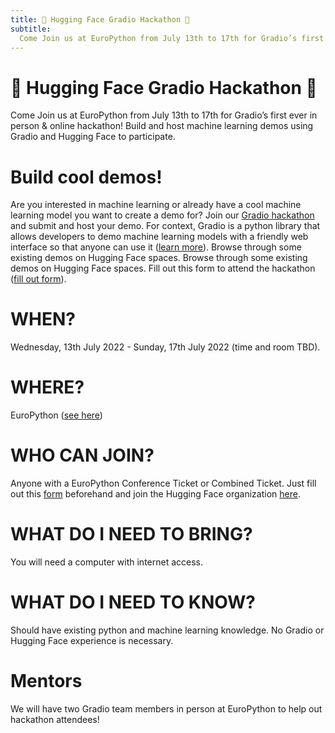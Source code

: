 ```yaml
---
title: 🤗 Hugging Face Gradio Hackathon 🤗
subtitle:
  Come Join us at EuroPython from July 13th to 17th for Gradio’s first ever in person & online hackathon! Build and host machine learning demos using Gradio and Hugging Face to participate.
---
```

# 🤗 Hugging Face Gradio Hackathon 🤗
Come Join us at EuroPython from July 13th to 17th for Gradio’s first ever in person & online hackathon! Build and host machine learning demos using Gradio and Hugging Face to participate.

# Build cool demos!
 Are you interested in machine learning or already have a cool machine learning model you want to create a demo for? Join our [Gradio hackathon](https://huggingface.co/EuroPython2022) and submit and host your demo. For context, Gradio is a python library that allows developers to demo machine learning models with a friendly web interface so that anyone can use it ([learn more](http://gradio.app)). Browse through some existing demos on Hugging Face spaces. Browse through some existing demos on Hugging Face spaces. Fill out this form to attend the hackathon ([fill out form](https://forms.gle/mRHQSnWWaxedLBc78)).
 
 
# WHEN?
Wednesday, 13th July 2022 - Sunday, 17th July 2022 (time and room TBD).
 
# WHERE?
EuroPython ([see here](https://ep2022.europython.eu))

# WHO CAN JOIN?
Anyone with a EuroPython Conference Ticket or Combined Ticket. Just fill out this [form](https://forms.gle/mRHQSnWWaxedLBc78) beforehand and join the Hugging Face organization [here](https://huggingface.co/organizations/EuroPython2022/share/JsnIYMRMwWreVmnLQLpPJfqZBhtKKZnMGV).
 
# WHAT DO I NEED TO BRING?
You will need a computer with internet access.
 
# WHAT DO I NEED TO KNOW?
Should have existing python and machine learning knowledge. No Gradio or Hugging Face experience is necessary. 
 
# Mentors
We will have two Gradio team members in person at EuroPython to help out hackathon attendees!